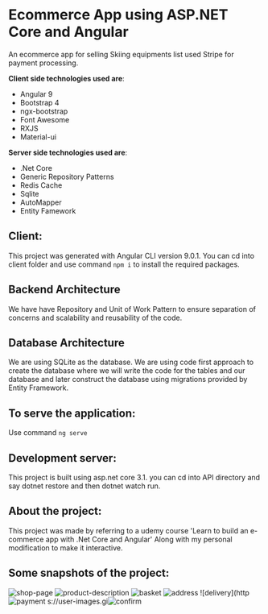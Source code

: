 # Ecommerce App using ASP.NET Core and Angular

An ecommerce app for selling Skiing equipments list used Stripe for payment processing.

**Client side technologies used are**:
* Angular 9
* Bootstrap 4
* ngx-bootstrap
* Font Awesome
* RXJS
* Material-ui

**Server side technologies used are**:
* .Net Core
* Generic Repository Patterns
* Redis Cache
* Sqlite
* AutoMapper
* Entity Famework

**Client**:
---
This project was generated with Angular CLI version 9.0.1. You can cd into client folder and 
use command `npm i` to install the required packages.

**Backend Architecture**
---
We have have Repository and Unit of Work Pattern to ensure separation of concerns and scalability and reusability of the code.

**Database Architecture**
---
We are using SQLite as the database. We are using code first approach to create the database where we will write the code for the tables and our database and later 
construct the database using migrations provided by Entity Framework.

**To serve the application**: 
---
Use command   `ng serve`

**Development server**:
---
This project is built using asp.net core 3.1. you can cd into API directory and say dotnet restore and then dotnet watch run.

**About the project**:
---
This project was made by referring to a udemy course 'Learn to build an e-commerce app with .Net Core and Angular'
Along with my personal modification to make it interactive.

**Some snapshots of the project**:
---


![shop-page](https://user-images.githubusercontent.com/49496878/137600664-4233056f-94bd-4415-8e7f-3af0dd914ebb.png)
![product-description](https://user-images.githubusercontent.com/49496878/137600676-926b9116-6c95-4bd7-986b-f69c353588ac.png)
![basket](https://user-images.githubusercontent.com/49496878/137600680-7934ec04-b721-4b1a-8878-945fd6c82637.png)
![address](https://user-images.githubusercontent.com/49496878/137600686-bbf40cc9-5fd9-424d-8289-ef4d2a5ffe90.png)
![delivery](http![payment](https://user-images.githubusercontent.com/49496878/137600694-4881cb67-1810-41b4-be16-26ec4c497284.png)
s://user-images.gi![confirm](https://user-images.githubusercontent.com/49496878/137600696-a5448ec1-3d66-4e53-a2be-7d31c07229f8.png)


